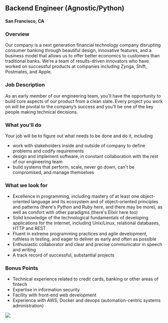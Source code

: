 ## Backend Engineer (Agnostic/Python)
#### San Francisco, CA

### Overview
Our company is a next generation financial technology company disrupting consumer banking through beautiful design, innovative features, and a business model that allows us to offer better economics to customers than traditional banks. We’re a team of results-driven innovators who have worked on successful products at companies including Zynga, Shift, Postmates, and Apple.

### Job Description
As an early member of our engineering team, you’ll have the opportunity to build core aspects of our product from a clean slate. Every project you work on will be pivotal to the company’s success and you’ll be one of the key people making technical decisions.

### What you'll do
Your job will be to figure out what needs to be done and do it, including 
+ work with stakeholders inside and outside of company to define problems and codify requirements
+ design and implement software, in constant collaboration with the rest of our engineering team 
+ build systems that perform, scale, never go down, can't be compromised, and manage themselves

### What we look for
+ Excellence in programming, including mastery of at least one object-oriented language and its ecosystem and of object-oriented principles and patterns (there's Python and Ruby here, and there may be more), as well as comfort with other paradigms (there's Elixir here too) 
+ Solid knowledge of the technological fundamentals of developing applications for the Internet, including Unix/Linux, relational databases, HTTP and REST 
+ Fluent in extreme programming practices and agile development, ruthless in testing, and eager to deliver as early and often as possible 
+ Enthusiastic collaborator and clear and precise communicator in speech and writing 
+ A track record of successful, substantial projects

### Bonus Points
+ Technical experience related to credit cards, banking or other areas of fintech 
+ Expertise in information security 
+ Facility with front-end web development 
+ Experience with AWS, Docker and devops (automation-centric systems administration)


[<img src='https://dabuttonfactory.com/button.png?t=Learn+More&f=Calibri-Bold&ts=24&tc=fff&hp=20&vp=8&c=5&bgt=unicolored&bgc=29aafe'>](https://letsrockit.co/jobs/wmvybybgaw5hbmnpyww-backend-engineer-agnostic-python)
